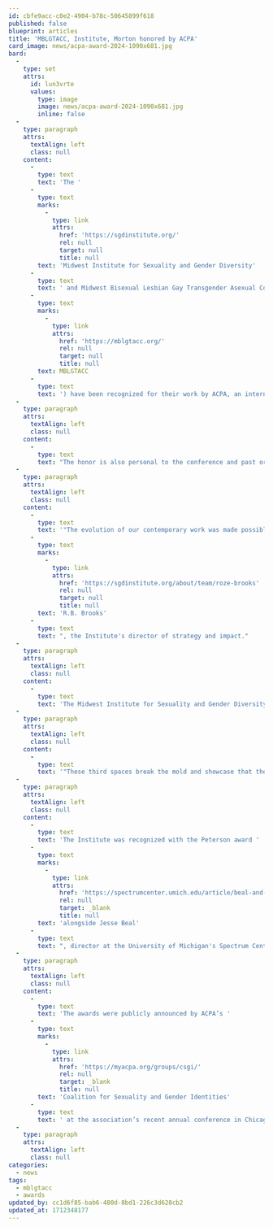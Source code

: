 ```yaml
---
id: cbfe9acc-c0e2-4904-b78c-50645899f618
published: false
blueprint: articles
title: 'MBLGTACC, Institute, Morton honored by ACPA'
card_image: news/acpa-award-2024-1090x681.jpg
bard:
  -
    type: set
    attrs:
      id: lun3vrte
      values:
        type: image
        image: news/acpa-award-2024-1090x681.jpg
        inline: false
  -
    type: paragraph
    attrs:
      textAlign: left
      class: null
    content:
      -
        type: text
        text: 'The '
      -
        type: text
        marks:
          -
            type: link
            attrs:
              href: 'https://sgdinstitute.org/'
              rel: null
              target: null
              title: null
        text: 'Midwest Institute for Sexuality and Gender Diversity'
      -
        type: text
        text: ' and Midwest Bisexual Lesbian Gay Transgender Asexual College Conference ('
      -
        type: text
        marks:
          -
            type: link
            attrs:
              href: 'https://mblgtacc.org/'
              rel: null
              target: null
              title: null
        text: MBLGTACC
      -
        type: text
        text: ') have been recognized for their work by ACPA, an international association of college and university educators and professionals. The Institute received the Petey Peterson Public Service Award for the conference''s "significant contribution to supporting and advancing LGBTQ awareness for a generation of students, higher education professionals, and community members."'
  -
    type: paragraph
    attrs:
      textAlign: left
      class: null
    content:
      -
        type: text
        text: "The honor is also personal to the conference and past organizers—The award's namesake, Petey Peterson, planned MBLGTACC in 2012. "
  -
    type: paragraph
    attrs:
      textAlign: left
      class: null
    content:
      -
        type: text
        text: '"The evolution of our contemporary work was made possible by the dedication and attention of Petey and others deeply invested in creating sustainable, meaningful experiences for LGBTQ+ college students in the Midwest and for higher education professionals," said '
      -
        type: text
        marks:
          -
            type: link
            attrs:
              href: 'https://sgdinstitute.org/about/team/roze-brooks'
              rel: null
              target: null
              title: null
        text: 'R.B. Brooks'
      -
        type: text
        text: ", the Institute's director of strategy and impact."
  -
    type: paragraph
    attrs:
      textAlign: left
      class: null
    content:
      -
        type: text
        text: 'The Midwest Institute for Sexuality and Gender Diversity continues to build on the 33 year legacy of Peterson and LGBTQ+ college students and those who support them curating intentional, educational space for our communities. '
  -
    type: paragraph
    attrs:
      textAlign: left
      class: null
    content:
      -
        type: text
        text: '"These third spaces break the mold and showcase that there are different and exciting possibilities we can tap into for generating knowledge, sharing skills, and combating institutional oppressions," Brooks added. "Often deemed ''flyover country'' the Midwest is not looked at as a possibility model for systems change, gender justice, and sexual liberation. We know better."'
  -
    type: paragraph
    attrs:
      textAlign: left
      class: null
    content:
      -
        type: text
        text: 'The Institute was recognized with the Peterson award '
      -
        type: text
        marks:
          -
            type: link
            attrs:
              href: 'https://spectrumcenter.umich.edu/article/beal-and-morton-receive-acpa-awards'
              rel: null
              target: _blank
              title: null
        text: 'alongside Jesse Beal'
      -
        type: text
        text: ", director at the University of Michigan's Spectrum Center. Tristan Morton, associate director at Michigan's Spectrum Center—who serves as the Institute's director of community and accountability—also received the Dr. Sheltreese D. McCoy Advocacy Award, for zir dedication to \"cultivating joy and advocating for marginalized communities to make campus a more just, inclusive place to learn and grow.\""
  -
    type: paragraph
    attrs:
      textAlign: left
      class: null
    content:
      -
        type: text
        text: 'The awards were publicly announced by ACPA’s '
      -
        type: text
        marks:
          -
            type: link
            attrs:
              href: 'https://myacpa.org/groups/csgi/'
              rel: null
              target: _blank
              title: null
        text: 'Coalition for Sexuality and Gender Identities'
      -
        type: text
        text: ' at the association’s recent annual conference in Chicago, Illinois.'
  -
    type: paragraph
    attrs:
      textAlign: left
      class: null
categories:
  - news
tags:
  - mblgtacc
  - awards
updated_by: cc1d6f85-bab6-480d-8bd1-226c3d628cb2
updated_at: 1712348177
---
```

